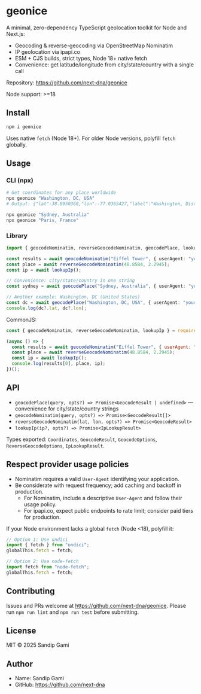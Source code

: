 # geonice

A minimal, zero-dependency TypeScript geolocation toolkit for Node and Next.js:

- Geocoding & reverse-geocoding via OpenStreetMap Nominatim
- IP geolocation via ipapi.co
- ESM + CJS builds, strict types, Node 18+ native fetch
- Convenience: get latitude/longitude from city/state/country with a single call

Repository: https://github.com/next-dna/geonice

Node support: >=18

## Install

```bash
npm i geonice
```

Uses native `fetch` (Node 18+). For older Node versions, polyfill `fetch` globally.

## Usage

### CLI (npx)
```bash
# Get coordinates for any place worldwide
npx geonice "Washington, DC, USA"
# Output: {"lat":38.8950368,"lon":-77.0365427,"label":"Washington, District of Columbia, United States"}

npx geonice "Sydney, Australia"
npx geonice "Paris, France"
```

### Library
```ts
import { geocodeNominatim, reverseGeocodeNominatim, geocodePlace, lookupIp } from "geonice";

const results = await geocodeNominatim("Eiffel Tower", { userAgent: "your-app/1.0" });
const place = await reverseGeocodeNominatim(48.8584, 2.2945);
const ip = await lookupIp();

// Convenience: city/state/country in one string
const sydney = await geocodePlace("Sydney, Australia", { userAgent: "your-app/1.0" });

// Another example: Washington, DC (United States)
const dc = await geocodePlace("Washington, DC, USA", { userAgent: "your-app/1.0" });
console.log(dc?.lat, dc?.lon);
```

CommonJS:

```js
const { geocodeNominatim, reverseGeocodeNominatim, lookupIp } = require("geonice");

(async () => {
  const results = await geocodeNominatim("Eiffel Tower", { userAgent: "your-app/1.0" });
  const place = await reverseGeocodeNominatim(48.8584, 2.2945);
  const ip = await lookupIp();
  console.log(results[0], place, ip);
})();
```

## API

- `geocodePlace(query, opts?) => Promise<GeocodeResult | undefined>` — convenience for city/state/country strings
- `geocodeNominatim(query, opts?) => Promise<GeocodeResult[]>`
- `reverseGeocodeNominatim(lat, lon, opts?) => Promise<GeocodeResult>`
- `lookupIp(ip?, opts?) => Promise<IpLookupResult>`

Types exported: `Coordinates`, `GeocodeResult`, `GeocodeOptions`, `ReverseGeocodeOptions`, `IpLookupResult`.

## Respect provider usage policies

- Nominatim requires a valid `User-Agent` identifying your application.
- Be considerate with request frequency; add caching and backoff in production.
  - For Nominatim, include a descriptive `User-Agent` and follow their usage policy.
  - For ipapi.co, expect public endpoints to rate limit; consider paid tiers for production.

If your Node environment lacks a global `fetch` (Node <18), polyfill it:

```ts
// Option 1: Use undici
import { fetch } from "undici";
globalThis.fetch = fetch;

// Option 2: Use node-fetch
import fetch from "node-fetch";
globalThis.fetch = fetch;
```

## Contributing

Issues and PRs welcome at https://github.com/next-dna/geonice. Please run `npm run lint` and `npm run test` before submitting.

## License

MIT © 2025 Sandip Gami

## Author

- Name: Sandip Gami
- GitHub: https://github.com/next-dna
